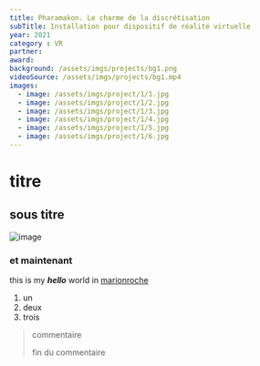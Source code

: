 ```yaml
---
title: Pharamakon. Le charme de la discrétisation
subTitle: Installation pour dispositif de réalité virtuelle
year: 2021
category : VR
partner: 
award:
background: /assets/imgs/projects/bg1.png
videoSource: /assets/imgs/projects/bg1.mp4
images:
  - image: /assets/imgs/project/1/1.jpg
  - image: /assets/imgs/project/1/2.jpg
  - image: /assets/imgs/project/1/3.jpg
  - image: /assets/imgs/project/1/4.jpg
  - image: /assets/imgs/project/1/5.jpg
  - image: /assets/imgs/project/1/6.jpg
---
```

# titre
## sous titre
![image](/assets/imgs/b1.jpg)
### et maintenant
this is my ***hello*** world in [marionroche](marionroche.com)
1. un
2. deux
3. trois
> commentaire
>
> fin du commentaire